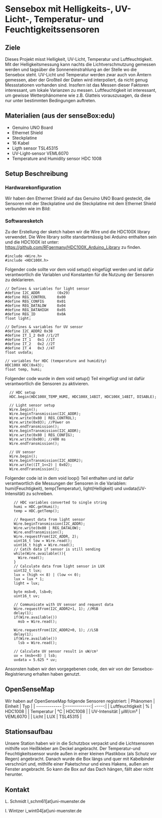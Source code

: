 
# Sensebox mit Helligkeits-, UV-Licht-, Temperatur- und Feuchtigkeitssensoren

## Ziele
Dieses Projekt misst Helligkeit, UV-Licht, Temperatur und Luftfeuchtigkeit. Mit der Helligkeitsmessung kann nachts die Lichtverschmutzung gemessen werden und tagsüber die Sonneneinstrahlung an der Stelle wo die Sensebox steht. UV-Licht und Temperatur werden zwar auch von Ämtern gemessen, aber der Großteil der Daten wird interpoliert, da nicht genug Messstationen vorhanden sind. Insofern ist das Messen dieser Faktoren interessant, um lokale Varianzen zu messen. Luftfeuchtigkeit ist interessant, um gewisse Wetterphänomene wie z.B. Glatteis vorauszusagen, da diese nur unter bestimmten Bedingungen auftreten.

## Materialien (aus der senseBox:edu)
* Genuino UNO Board 
* Ethernet Shield
* Steckplatine
* 16 Kabel
* Ligth sensor TSL45315
* UV-Light-sensor VEML6070
* Temperature and Humidity sensor HDC 1008

## Setup Beschreibung

### Hardwarekonfiguration

Wir haben den Ethernet Shield auf das Genuino UNO Board gesteckt, die Sensoren mit der Steckplatine und die Steckplatine mit dem Ethernet Shield verbunden wie im Bild:




### Softwaresketch

Zu der Erstellung der sketch haben wir die Wire und die HDC100X library verwendet. Die Wire library sollte standartmässig bei Arduino enthalten sein und die HDC100X ist unter: https://github.com/RFgermany/HDC100X_Arduino_Library  zu finden.

```
#include <Wire.h>
#include <HDC100X.h> 
```

Folgender code sollte vor dem void setup() eingefügt werden und ist dafür verantwortlich die Variablen und Konstanten für die Nutzung der Sensoren zu deklarieren.

```
// Defines & variables for light sensor
#define I2C_ADDR        (0x29)
#define REG_CONTROL     0x00
#define REG_CONFIG      0x01
#define REG_DATALOW     0x04
#define REG_DATAHIGH    0x05
#define REG_ID          0x0A
float light;

// Defines & variables for UV sensor
#define I2C_ADDR2 0x38
#define IT_1_2 0x0 //1/2T
#define IT_1   0x1 //1T
#define IT_2   0x2 //2T
#define IT_4   0x3 //4T
float uvdata;

// variables for HDC (temperature and humidity)
HDC100X HDC(0x43);
float temp, humi;
```

Folgender code wurde in dem void setup() Teil eingefügt und ist dafür verantwortlich die Sensoren zu aktivieren.


```
  // HDC setup
  HDC.begin(HDC100X_TEMP_HUMI, HDC100X_14BIT, HDC100X_14BIT, DISABLE);
  
  // Light sensor setup
  Wire.begin();
  Wire.beginTransmission(I2C_ADDR);
  Wire.write(0x80 | REG_CONTROL);
  Wire.write(0x03); //Power on
  Wire.endTransmission();
  Wire.beginTransmission(I2C_ADDR);
  Wire.write(0x80 | REG_CONFIG);
  Wire.write(0x00); //400 ms
  Wire.endTransmission();

  // UV sensor
  Wire.begin();
  Wire.beginTransmission(I2C_ADDR2);
  Wire.write((IT_1<<2) | 0x02);
  Wire.endTransmission();
```

Folgender code ist in dem void loop() Teil enthalten und ist dafür verantwortlich die Messungen der Sensoren in die Variablen: humi(Feuchtigkeit), temp(Temperatur), light(Helligkeit) und uvdata(UV-Intensität) zu schreiben.

```
    // HDC variables converted to single string
    humi = HDC.getHumi();
    temp = HDC.getTemp();

    // Request data from light sensor
    Wire.beginTransmission(I2C_ADDR);
    Wire.write(0x80 | REG_DATALOW); 
    Wire.endTransmission();
    Wire.requestFrom(I2C_ADDR, 2); 
    uint16_t low = Wire.read();
    uint16_t high = Wire.read();
    // Catch data if sensor is still sending
    while(Wire.available()){ 
      Wire.read(); 
    }
    // Calculate data from light sensor in LUX
    uint32_t lux; 
    lux = (high << 8) | (low << 0);
    lux = lux * 1; 
    light = lux;

    byte msb=0, lsb=0;
    uint16_t uv;

    // Communicate with UV sensor and request data
    Wire.requestFrom(I2C_ADDR2+1, 1); //MSB
    delay(1);
    if(Wire.available())
      msb = Wire.read();

    Wire.requestFrom(I2C_ADDR2+0, 1); //LSB
    delay(1);
    if(Wire.available())
      lsb = Wire.read();

    // Calculate UV sensor result in uW/cm²
    uv = (msb<<8) | lsb;
    uvdata = 5.625 * uv;
```

Ansonsten haben wir den vorgegebenen code, den wir von der Sensebox-Registrierung erhalten haben genutzt.

## OpenSenseMap

Wir haben auf OpenSenseMap folgende Sensoren registriert:
| Phänomen        | Einheit           | Typ  |
| ------------- |:-------------:| -----:|
| Luftfeuchtigkeit      | % | HDC1008 |
| Temperatur      | °C      |   HDC1008 |
| UV-Intensität | µW/cm²      |    VEML6070 |
| Licht | LUX      |    TSL45315 |

## Stationsaufbau
Unsere Station haben wir in die Schutzbox verpackt und die Lichtsensoren mithilfe von Heißkleber am Deckel angebracht. Der Temperatur-und Feuchtigkeitssensor wurde außen in einer kleinen Plastikbox (als Schutz vor Regen) angebracht.
Danach wurde die Box längs und quer mit Kabelbinder verschnürt und, mithilfe einer Paketschnur und eines Hakens, außen am Fenster angebracht. So kann die Box auf das Dach hängen, fällt aber nicht herunter.



## Kontakt
L. Schmidt  l_schm61[at]uni-muenster.de

I. Wintzer   i_wint04[at]uni-muenster.de



